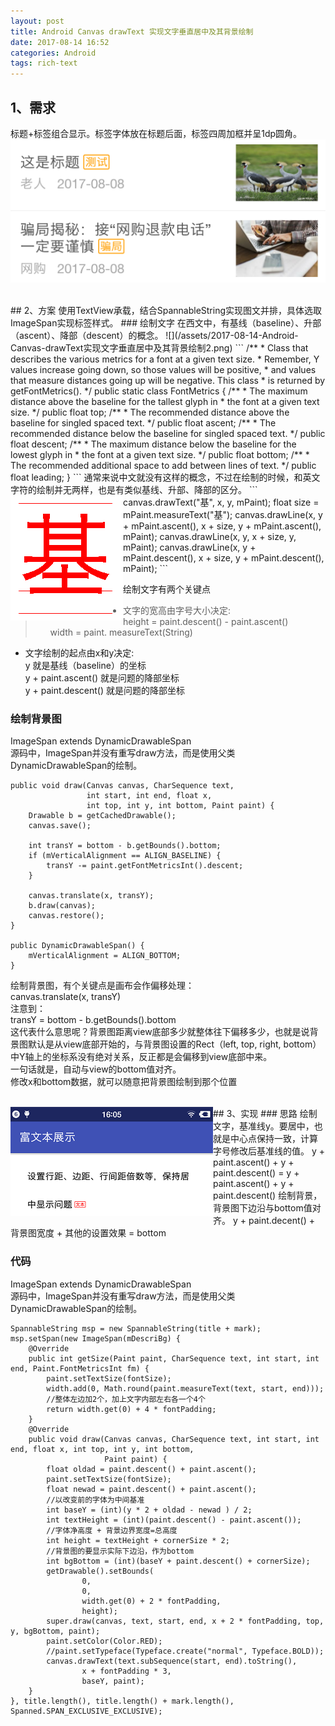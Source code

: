 ```yaml
---
layout: post
title: Android Canvas drawText 实现文字垂直居中及其背景绘制
date: 2017-08-14 16:52
categories: Android
tags: rich-text
---
```


##  1、需求  
标题+标签组合显示。标签字体放在标题后面，标签四周加框并呈1dp圆角。  
![](/assets/2017-08-14-Android-Canvas-drawText实现文字垂直居中及其背景绘制1.png)  

<br />
##  2、方案  
使用TextView承载，结合SpannableString实现图文并排，具体选取ImageSpan实现标签样式。
###  绘制文字 
在西文中，有基线（baseline）、升部（ascent）、降部（descent）的概念。  
![](/assets/2017-08-14-Android-Canvas-drawText实现文字垂直居中及其背景绘制2.png)  
```  
/**
 * Class that describes the various metrics for a font at a given text size.
 * Remember, Y values increase going down, so those values will be positive,
 * and values that measure distances going up will be negative. This class
 * is returned by getFontMetrics().
 */
public static class FontMetrics {
    /**
     * The maximum distance above the baseline for the tallest glyph in
     * the font at a given text size.
     */
    public float   top;
    /**
     * The recommended distance above the baseline for singled spaced text.
     */
    public float   ascent;
    /**
     * The recommended distance below the baseline for singled spaced text.
     */
    public float   descent;
    /**
     * The maximum distance below the baseline for the lowest glyph in
     * the font at a given text size.
     */
    public float   bottom;
    /**
     * The recommended additional space to add between lines of text.
     */
    public float   leading;
}
```
通常来说中文就没有这样的概念，不过在绘制的时候，和英文字符的绘制并无两样，也是有类似基线、升部、降部的区分。  

<img src="/assets/2017-08-14-Android-Canvas-drawText实现文字垂直居中及其背景绘制3.png" align=left>
```
canvas.drawText("基", x, y, mPaint);
float size = mPaint.measureText("基");
canvas.drawLine(x, y + mPaint.ascent(), x + size, y + mPaint.ascent(), mPaint);
canvas.drawLine(x, y, x + size, y, mPaint);
canvas.drawLine(x, y + mPaint.descent(), x + size, y + mPaint.descent(), mPaint);
```

绘制文字有两个关键点
>*  文字的宽高由字号大小决定:   
height = paint.descent() - paint.ascent()  
width = paint. measureText(String)  
*  文字绘制的起点由x和y决定:  
y 就是基线（baseline）的坐标  
y + paint.ascent() 就是问题的降部坐标  
y + paint.descent() 就是问题的降部坐标

###  绘制背景图 
ImageSpan extends DynamicDrawableSpan  
源码中，ImageSpan并没有重写draw方法，而是使用父类DynamicDrawableSpan的绘制。  
```
public void draw(Canvas canvas, CharSequence text,
                 int start, int end, float x, 
                 int top, int y, int bottom, Paint paint) {
    Drawable b = getCachedDrawable();
    canvas.save();
    
    int transY = bottom - b.getBounds().bottom;
    if (mVerticalAlignment == ALIGN_BASELINE) {
        transY -= paint.getFontMetricsInt().descent;
    }

    canvas.translate(x, transY);
    b.draw(canvas);
    canvas.restore();
}

public DynamicDrawableSpan() {
    mVerticalAlignment = ALIGN_BOTTOM;
}
```  
绘制背景图，有个关键点是画布会作偏移处理：  
canvas.translate(x, transY)  
注意到：  
transY = bottom - b.getBounds().bottom  
这代表什么意思呢？背景图距离view底部多少就整体往下偏移多少，也就是说背景图默认是从view底部开始的，与背景图设置的Rect（left, top, right, bottom）中Y轴上的坐标系没有绝对关系，反正都是会偏移到view底部中来。  
一句话就是，自动与view的bottom值对齐。  
修改x和bottom数据，就可以随意把背景图绘制到那个位置

<br />
##  3、实现
<img src="/assets/2017-08-14-Android-Canvas-drawText实现文字垂直居中及其背景绘制4.png" align=left>
###  思路 
绘制文字，基准线y。要居中，也就是中心点保持一致，计算字号修改后基准线的值。  
y + paint.ascent() + y + paint.descent() = y + paint.ascent() + y + paint.descent()  
绘制背景，背景图下边沿与bottom值对齐。  
y + paint.decent() + 背景图宽度 + 其他的设置效果 = bottom  
  
###  代码 
ImageSpan extends DynamicDrawableSpan  
源码中，ImageSpan并没有重写draw方法，而是使用父类DynamicDrawableSpan的绘制。  
```
SpannableString msp = new SpannableString(title + mark);
msp.setSpan(new ImageSpan(mDescriBg) {
    @Override
    public int getSize(Paint paint, CharSequence text, int start, int end, Paint.FontMetricsInt fm) {
        paint.setTextSize(fontSize);
        width.add(0, Math.round(paint.measureText(text, start, end)));
        //整体左边加2个，加上文字内部左右各一个4个
        return width.get(0) + 4 * fontPadding;
    }
    @Override
    public void draw(Canvas canvas, CharSequence text, int start, int end, float x, int top, int y, int bottom,
                     Paint paint) {
        float oldad = paint.descent() + paint.ascent();
        paint.setTextSize(fontSize);
        float newad = paint.descent() + paint.ascent();
        //以改变前的字体为中间基准
        int baseY = (int)(y * 2 + oldad - newad ) / 2;
        int textHeight = (int)(paint.descent() - paint.ascent());
        //字体净高度 + 背景边界宽度=总高度
        int height = textHeight + cornerSize * 2;
        //背景图的要显示实际下边沿，作为bottom
        int bgBottom = (int)(baseY + paint.descent() + cornerSize);
        getDrawable().setBounds(
                0,
                0,
                width.get(0) + 2 * fontPadding,
                height);
        super.draw(canvas, text, start, end, x + 2 * fontPadding, top, y, bgBottom, paint);
        paint.setColor(Color.RED);
        //paint.setTypeface(Typeface.create("normal", Typeface.BOLD));
        canvas.drawText(text.subSequence(start, end).toString(),
                x + fontPadding * 3,
                baseY, paint);
    }
}, title.length(), title.length() + mark.length(), Spanned.SPAN_EXCLUSIVE_EXCLUSIVE);
```  